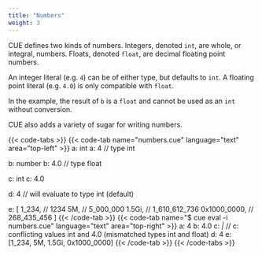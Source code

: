 ```yaml
---
title: "Numbers"
weight: 3
---
```

CUE defines two kinds of numbers.
Integers, denoted `int`, are whole, or integral, numbers.
Floats, denoted `float`, are decimal floating point numbers.

An integer literal (e.g. `4`) can be of either type, but defaults to `int`.
A floating point literal (e.g. `4.0`) is only compatible with `float`.

In the example, the result of `b` is a `float` and cannot be
used as an `int` without conversion.

CUE also adds a variety of sugar for writing numbers.

{{< code-tabs >}}
{{< code-tab name="numbers.cue" language="text"  area="top-left" >}}
a: int
a: 4 // type int

b: number
b: 4.0 // type float

c: int
c: 4.0

d: 4 // will evaluate to type int (default)

e: [
	1_234,       // 1234
	5M,          // 5_000_000
	1.5Gi,       // 1_610_612_736
	0x1000_0000, // 268_435_456
]
{{< /code-tab >}}
{{< code-tab name="$ cue eval -i numbers.cue" language="text"  area="top-right" >}}
a: 4
b: 4.0
c: _|_ // c: conflicting values int and 4.0 (mismatched types int and float)
d: 4
e: [1_234, 5M, 1.5Gi, 0x1000_0000]
{{< /code-tab >}}
{{< /code-tabs >}}
